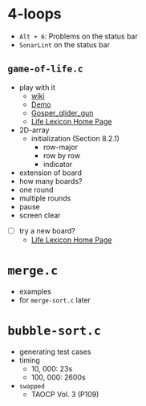 # 4-loops

- `Alt + 6`: Problems on the status bar
- `SonarLint` on the status bar

## `game-of-life.c`

- play with it
  - [wiki](https://en.wikipedia.org/wiki/Conway%27s_Game_of_Life)
  - [Demo](https://playgameoflife.com/)
  - [Gosper_glider_gun](https://playgameoflife.com/lexicon/Gosper_glider_gun)
  - [Life Lexicon Home Page](https://conwaylife.com/ref/lexicon/lex_home.htm)
- 2D-array
  - initialization (Section 8.2.1)
    - row-major
    - row by row
    - indicator
- extension of board
- how many boards?
- one round
- multiple rounds
- pause
- screen clear
- [ ] try a new board?
  - [Life Lexicon Home Page](https://conwaylife.com/ref/lexicon/lex_home.htm)

# `merge.c`

- examples
- for `merge-sort.c` later

# `bubble-sort.c`

- generating test cases
- timing
  - 10, 000: 23s
  - 100, 000: 2600s
- `swapped`
  - TAOCP Vol. 3 (P109)